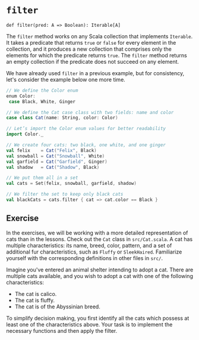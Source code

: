 # `filter`

```def filter(pred: A => Boolean): Iterable[A]```

The `filter` method works on any Scala collection that implements `Iterable`. 
It takes a predicate that returns `true` or `false` for every element in the collection, and it produces a new 
collection that comprises only the elements for which the predicate returns `true`.
The `filter` method returns an empty collection if the predicate does not succeed on any element.

We have already used `filter` in a previous example, but for consistency, let's consider the example below one more time. 

```scala
// We define the Color enum
enum Color:
 case Black, White, Ginger

// We define the Cat case class with two fields: name and color
case class Cat(name: String, color: Color)

// Let’s import the Color enum values for better readability
import Color._

// We create four cats: two black, one white, and one ginger
val felix    = Cat("Felix", Black)
val snowball = Cat("Snowball", White)
val garfield = Cat("Garfield", Ginger)
val shadow   = Cat("Shadow", Black)

// We put them all in a set
val cats = Set(felix, snowball, garfield, shadow)

// We filter the set to keep only black cats
val blackCats = cats.filter { cat => cat.color == Black }

```


## Exercise

In the exercises, we will be working with a more detailed representation of cats than in the lessons. 
Check out the `Cat` class in `src/Cat.scala`.
A cat has multiple characteristics: its name, breed, color, pattern, and a set of additional fur characteristics, such as
`Fluffy` or `SleekHaired`.
Familiarize yourself with the corresponding definitions in other files in `src/`.

Imagine you've entered an animal shelter intending to adopt a cat.
There are multiple cats available, and you wish to adopt a cat with one of the following characteristics:

* The cat is calico.
* The cat is fluffy.
* The cat is of the Abyssinian breed.

To simplify decision making, you first identify all the cats which possess at least one of the characteristics above. Your task is to implement the necessary functions and then apply the filter. 
